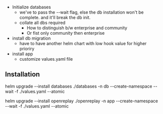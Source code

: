 - Initialize databases
  - we've to pass the --wait flag, else the db installation won't be complete. and it'll break the db init.
  - collate all dbs required
    - How to distinguish b/w enterprise and community
    - Or fist only community then enterprise
- install db migration
  - have to have another helm chart with low hook value for higher prioriry
- install app
  - customize values.yaml file


## Installation
helm upgrade --install databases ./databases -n db --create-namespace --wait -f ./values.yaml --atomic

helm upgrade --install openreplay ./openreplay -n app --create-namespace --wait -f ./values.yaml --atomic
